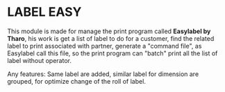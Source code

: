 LABEL EASY
==========

This module is made for manage the print program called **Easylabel by Tharo**, 
his work is get a list of label to do for a customer, find the related label to
print associated with partner, generate a "command file", as Easylabel call 
this file, so the print program can "batch" print all the list of label without
operator.

Any features: Same label are added, similar label for dimension are grouped, 
for optimize change of the roll of label.
